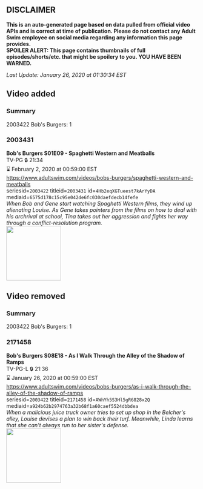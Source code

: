 ## DISCLAIMER
**This is an auto-generated page based on data pulled from official video APIs and is correct at time of publication. Please do not contact any Adult Swim employee on social media regarding any information this page provides.**  
**SPOILER ALERT: This page contains thumbnails of full episodes/shorts/etc. that might be spoilery to you. YOU HAVE BEEN WARNED.**  

_Last Update: January 26, 2020 at 01:30:34 EST_
## Video added
### Summary
2003422 Bob's Burgers: 1  
### 2003431
**Bob's Burgers S01E09 - Spaghetti Western and Meatballs**  
TV-PG 🔒 21:34  
⌛ February 2, 2020 at 00:59:00 EST  
https://www.adultswim.com/videos/bobs-burgers/spaghetti-western-and-meatballs  
seriesid=`2003422` titleid=`2003431` id=`4Hb2eqXGTueest7kArYyDA` mediaid=`6575d178c15c95e042de6fc030daefdecb14fefe`  
_When Bob and Gene start watching Spaghetti Western films, they wind up alienating Louise. As Gene takes pointers from the films on how to deal with his archrival at school, Tina takes out her aggression and fights her way through a conflict-resolution program._  
<a href="https://i.cdn.turner.com/adultswim/big/image-upload/thumbnails/thumb-2_image-15214839639155.jpg"><img src="https://i.cdn.turner.com/adultswim/big/image-upload/thumbnails/thumb-2_image-15214839639155.jpg" height="144px" /></a>
## Video removed
### Summary
2003422 Bob's Burgers: 1  
### 2171458
**Bob's Burgers S08E18 - As I Walk Through the Alley of the Shadow of Ramps**  
TV-PG-L 🔒 21:36  
⌛ January 26, 2020 at 00:59:00 EST  
https://www.adultswim.com/videos/bobs-burgers/as-i-walk-through-the-alley-of-the-shadow-of-ramps  
seriesid=`2003422` titleid=`2171458` id=`AWhYh5S3Hl5gR6828x2Q` mediaid=`a924b62b2974763a32b68f1a60caef5524dbbdea`  
_When a malicious juice truck owner tries to set up shop in the Belcher's alley, Louise devises a plan to win back their turf. Meanwhile, Linda learns that she can't always run to her sister's defense._  
<a href="https://i.cdn.turner.com/adultswim/big/image-upload/thumbnails/thumb-2_image-155016134320320.jpg"><img src="https://i.cdn.turner.com/adultswim/big/image-upload/thumbnails/thumb-2_image-155016134320320.jpg" height="144px" /></a>

